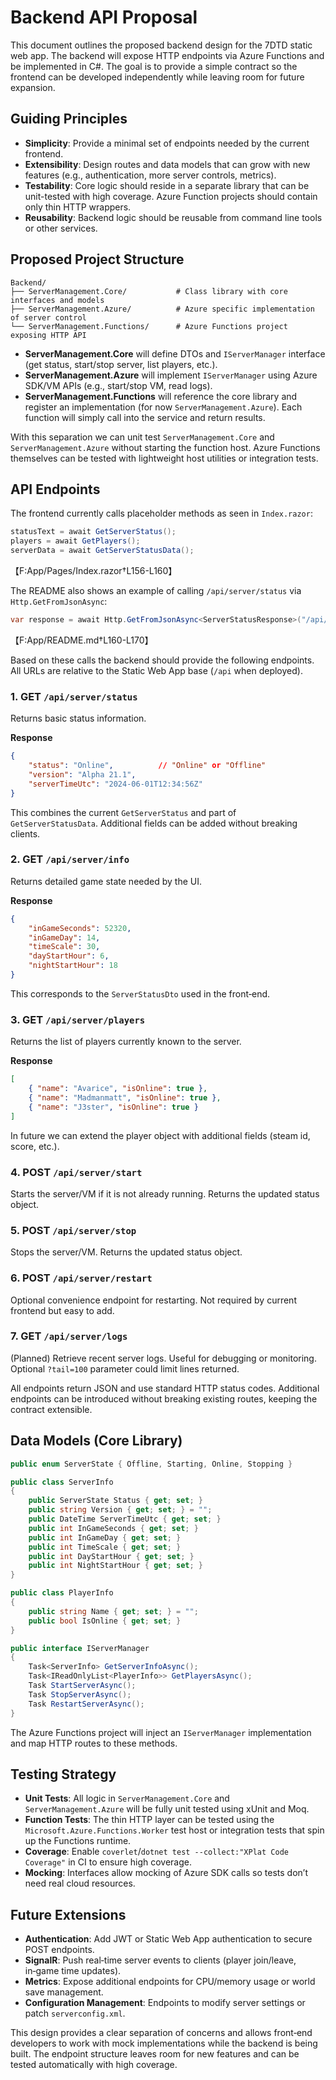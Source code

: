 # Backend API Proposal

This document outlines the proposed backend design for the 7DTD static web app. The backend will expose HTTP endpoints via Azure Functions and be implemented in C#. The goal is to provide a simple contract so the frontend can be developed independently while leaving room for future expansion.

## Guiding Principles

- **Simplicity**: Provide a minimal set of endpoints needed by the current frontend.
- **Extensibility**: Design routes and data models that can grow with new features (e.g., authentication, more server controls, metrics).
- **Testability**: Core logic should reside in a separate library that can be unit-tested with high coverage. Azure Function projects should contain only thin HTTP wrappers.
- **Reusability**: Backend logic should be reusable from command line tools or other services.

## Proposed Project Structure

```
Backend/
├── ServerManagement.Core/           # Class library with core interfaces and models
├── ServerManagement.Azure/          # Azure specific implementation of server control
└── ServerManagement.Functions/      # Azure Functions project exposing HTTP API
```

- **ServerManagement.Core** will define DTOs and `IServerManager` interface (get status, start/stop server, list players, etc.).
- **ServerManagement.Azure** will implement `IServerManager` using Azure SDK/VM APIs (e.g., start/stop VM, read logs).
- **ServerManagement.Functions** will reference the core library and register an implementation (for now `ServerManagement.Azure`). Each function will simply call into the service and return results.

With this separation we can unit test `ServerManagement.Core` and `ServerManagement.Azure` without starting the function host. Azure Functions themselves can be tested with lightweight host utilities or integration tests.

## API Endpoints

The frontend currently calls placeholder methods as seen in `Index.razor`:

```csharp
statusText = await GetServerStatus();
players = await GetPlayers();
serverData = await GetServerStatusData();
```
【F:App/Pages/Index.razor†L156-L160】

The README also shows an example of calling `/api/server/status` via `Http.GetFromJsonAsync`:

```csharp
var response = await Http.GetFromJsonAsync<ServerStatusResponse>("/api/server/status");
```
【F:App/README.md†L160-L170】

Based on these calls the backend should provide the following endpoints. All URLs are relative to the Static Web App base (`/api` when deployed).

### 1. GET `/api/server/status`
Returns basic status information.

**Response**
```json
{
    "status": "Online",          // "Online" or "Offline"
    "version": "Alpha 21.1",
    "serverTimeUtc": "2024-06-01T12:34:56Z"
}
```
This combines the current `GetServerStatus` and part of `GetServerStatusData`. Additional fields can be added without breaking clients.

### 2. GET `/api/server/info`
Returns detailed game state needed by the UI.

**Response**
```json
{
    "inGameSeconds": 52320,
    "inGameDay": 14,
    "timeScale": 30,
    "dayStartHour": 6,
    "nightStartHour": 18
}
```
This corresponds to the `ServerStatusDto` used in the front‑end.

### 3. GET `/api/server/players`
Returns the list of players currently known to the server.

**Response**
```json
[
    { "name": "Avarice", "isOnline": true },
    { "name": "Madmanmatt", "isOnline": true },
    { "name": "J3ster", "isOnline": true }
]
```
In future we can extend the player object with additional fields (steam id, score, etc.).

### 4. POST `/api/server/start`
Starts the server/VM if it is not already running. Returns the updated status object.

### 5. POST `/api/server/stop`
Stops the server/VM. Returns the updated status object.

### 6. POST `/api/server/restart`
Optional convenience endpoint for restarting. Not required by current frontend but easy to add.

### 7. GET `/api/server/logs`
(Planned) Retrieve recent server logs. Useful for debugging or monitoring. Optional `?tail=100` parameter could limit lines returned.

All endpoints return JSON and use standard HTTP status codes. Additional endpoints can be introduced without breaking existing routes, keeping the contract extensible.

## Data Models (Core Library)

```csharp
public enum ServerState { Offline, Starting, Online, Stopping }

public class ServerInfo
{
    public ServerState Status { get; set; }
    public string Version { get; set; } = "";
    public DateTime ServerTimeUtc { get; set; }
    public int InGameSeconds { get; set; }
    public int InGameDay { get; set; }
    public int TimeScale { get; set; }
    public int DayStartHour { get; set; }
    public int NightStartHour { get; set; }
}

public class PlayerInfo
{
    public string Name { get; set; } = "";
    public bool IsOnline { get; set; }
}

public interface IServerManager
{
    Task<ServerInfo> GetServerInfoAsync();
    Task<IReadOnlyList<PlayerInfo>> GetPlayersAsync();
    Task StartServerAsync();
    Task StopServerAsync();
    Task RestartServerAsync();
}
```

The Azure Functions project will inject an `IServerManager` implementation and map HTTP routes to these methods.

## Testing Strategy

- **Unit Tests**: All logic in `ServerManagement.Core` and `ServerManagement.Azure` will be fully unit tested using xUnit and Moq.
- **Function Tests**: The thin HTTP layer can be tested using the `Microsoft.Azure.Functions.Worker` test host or integration tests that spin up the Functions runtime.
- **Coverage**: Enable `coverlet`/`dotnet test --collect:"XPlat Code Coverage"` in CI to ensure high coverage.
- **Mocking**: Interfaces allow mocking of Azure SDK calls so tests don’t need real cloud resources.

## Future Extensions

- **Authentication**: Add JWT or Static Web App authentication to secure POST endpoints.
- **SignalR**: Push real‑time server events to clients (player join/leave, in‑game time updates).
- **Metrics**: Expose additional endpoints for CPU/memory usage or world save management.
- **Configuration Management**: Endpoints to modify server settings or patch `serverconfig.xml`.

This design provides a clear separation of concerns and allows front‑end developers to work with mock implementations while the backend is being built. The endpoint structure leaves room for new features and can be tested automatically with high coverage.

